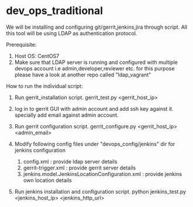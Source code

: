 # dev_ops_traditional

We will be installing and configuring git/gerrit,jenkins,jira through script.
All this tool will be using LDAP as authentication protocol.

Prerequisite: 

1.  Host OS: CentOS7
2.  Make sure that LDAP server is running and configured with multiple devops account i.e
  admin,developer,reviewer etc. for this purpose please have a look at another repo called "ldap_vagrant"

How to run the individual script:

1.  Run gerrit_installation script.
    gerrit_test.py  <gerrit_host_ip>

2.  log in to gerrit GUI with admin account and add ssh key against it.
    specially add email against admin account.
 
3.  Run gerrit configuration script.
    gerrit_configure.py <gerrit_host_ip> <admin> <admin_email>

4.  Modify following config files under "devops_config/jenkins" dir for jenkins configuration
    1.  config.xml : provide ldap server details
    2.  gerrit-trigger.xml : provide gerrit server details
    3.  jenkins.model.JenkinsLocationConfiguration.xml : provide jenkins own location details
    
5.  Run jenkins installation and configuration script.
    python jenkins_test.py <jenkins_host_ip> <jenkins_http_url>
